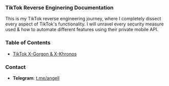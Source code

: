 ### TikTok Reverse Enginering Documentation

This is my TikTok reverse engineering journey, where I completely dissect every aspect of TikTok's functionality. I will unravel every security measure used & how to automate different features using their private mobile API.

### Table of Contents 
- [TikTok X-Gorgon & X-Khronos](https://github.com/angelillija/TikTok/tree/main/Signing)

### Contact
- **Telegram**: [t.me/angell](https://t.me/angell)
